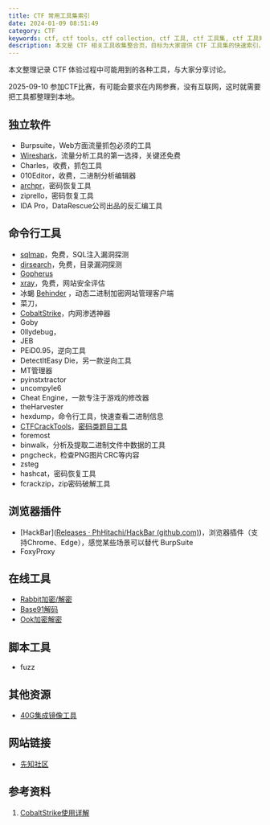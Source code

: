```yaml
---
title: CTF 常用工具集索引
date: 2024-01-09 08:51:49
category: CTF
keywords: ctf, ctf tools, ctf collection, ctf 工具, ctf 工具集, ctf 工具索引
description: 本文是 CTF 相关工具收集整合页，目标为大家提供 CTF 工具集的快速索引，部分工具本站收集了使用方式，可以通过链接访问具体介绍。
---
```


本文整理记录 CTF 体验过程中可能用到的各种工具，与大家分享讨论。

2025-09-10 参加CTF比赛，有可能会要求在内网参赛，没有互联网，这时就需要把工具都整理到本地。

## 独立软件

* Burpsuite，Web方面流量抓包必须的工具
* [Wireshark](http://edulinks.cn/2019/06/23/20190623-wireshark-tcp-http/)，流量分析工具的第一选择，关键还免费
* Charles，收费，抓包工具
* 010Editor，收费，二进制分析编辑器
* [archpr](http://codelinks.cn/2023/03/04/ctf-tools-archpr/)，密码恢复工具
* ziprello，密码恢复工具
* IDA Pro，DataRescue公司出品的反汇编工具

## 命令行工具

* [sqlmap](http://codelinks.cn/2023/01/25/ctf-tools-sqlmap/)，免费，SQL注入漏洞探测
* [dirsearch](http://codelinks.cn/2023/01/26/ctf-tools-dirsearch/)，免费，目录漏洞探测
* [Gopherus](http://codelinks.cn/2023/01/27/ctf-tools-gopherus/)
* [xray](http://edulinks.cn/2024/01/10/20240110-ctf-tools-xray/)，免费，网站安全评估
* 冰蝎 [Behinder](https://github.com/rebeyond/Behinder/releases/) ，动态二进制加密网站管理客户端
* 菜刀，
* [CobaltStrike](https://www.cobaltstrike.com)，内网渗透神器
* Goby
* 0llydebug，
* JEB
* PEiD0.95，逆向工具
* DetectItEasy Die，另一款逆向工具
* MT管理器
* pyinstxtractor
* uncompyle6
* Cheat Engine，一款专注于游戏的修改器
* theHarvester
* hexdump，命令行工具，快速查看二进制信息
* [CTFCrackTools](https://github.com/0Chencc/CTFCrackTools)，[密码类题目工具](https://zhuanlan.zhihu.com/p/139492625)
* foremost
* binwalk，分析及提取二进制文件中数据的工具
* pngcheck，检查PNG图片CRC等内容
* zsteg
* hashcat，密码恢复工具
* fcrackzip，zip密码破解工具


## 浏览器插件

* [HackBar]([Releases · PhHitachi/HackBar (github.com)](https://github.com/PhHitachi/HackBar/releases/))，浏览器插件（支持Chrome、Edge），感觉某些场景可以替代 BurpSuite
* FoxyProxy

## 在线工具

* [Rabbit加密/解密](https://www.sojson.com/encrypt_rabbit.html)
* [Base91解码](http://www.hiencode.com/base91.html)
* [Ook加密解密](https://www.splitbrain.org/services/ook)

## 脚本工具

* fuzz

## 其他资源

* [40G集成镜像工具](https://github.com/makoto56/penetration-suite-toolkit)


## 网站链接

* [先知社区](https://xz.aliyun.com)

## 参考资料

1. [CobaltStrike使用详解](https://zhuanlan.zhihu.com/p/359251293)